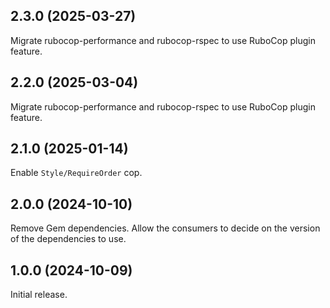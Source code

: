 ## 2.3.0 (2025-03-27)

Migrate rubocop-performance and rubocop-rspec to use RuboCop plugin feature.

## 2.2.0 (2025-03-04)

Migrate rubocop-performance and rubocop-rspec to use RuboCop plugin feature.

## 2.1.0 (2025-01-14)

Enable `Style/RequireOrder` cop.

## 2.0.0 (2024-10-10)

Remove Gem dependencies. Allow the consumers to decide on the version of the
dependencies to use.

## 1.0.0 (2024-10-09)

Initial release.

